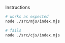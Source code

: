 Instructions

```bash
# works as expected
node ./src/mjs/index.mjs

# fails
node ./src/cjs/index.mjs
```
